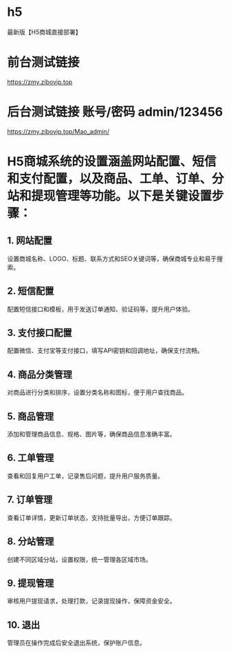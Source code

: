 # h5
最新版【H5商城直接部署】
# 前台测试链接
https://zmy.zibovip.top
# 后台测试链接  账号/密码   admin/123456
https://zmy.zibovip.top/Mao_admin/

# H5商城系统的设置涵盖网站配置、短信和支付配置，以及商品、工单、订单、分站和提现管理等功能。以下是关键设置步骤：

## 1. 网站配置
设置商城名称、LOGO、标题、联系方式和SEO关键词等，确保商城专业和易于搜索。

## 2. 短信配置
配置短信接口和模板，用于发送订单通知、验证码等，提升用户体验。

## 3. 支付接口配置
配置微信、支付宝等支付接口，填写API密钥和回调地址，确保支付流畅。

## 4. 商品分类管理
对商品进行分类和排序，设置分类名称和图标，便于用户查找商品。

## 5. 商品管理
添加和管理商品信息、规格、图片等，确保商品信息准确丰富。

## 6. 工单管理
查看和回复用户工单，记录售后问题，提升用户服务质量。

## 7. 订单管理
查看订单详情，更新订单状态，支持批量导出，方便订单跟踪。

## 8. 分站管理
创建不同区域分站，设置权限，统一管理各区域市场。

## 9. 提现管理
审核用户提现请求，处理打款，记录提现操作，保障资金安全。

## 10. 退出
管理员在操作完成后安全退出系统，保护账户信息。

